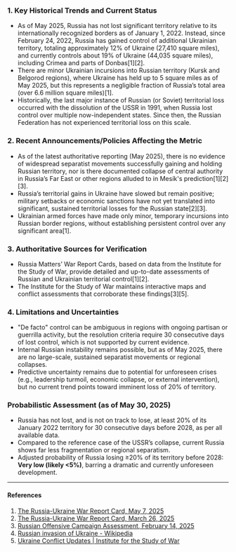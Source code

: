 ### 1. Key Historical Trends and Current Status

- As of May 2025, Russia has not lost significant territory relative to its internationally recognized borders as of January 1, 2022. Instead, since February 24, 2022, Russia has gained control of additional Ukrainian territory, totaling approximately 12% of Ukraine (27,410 square miles), and currently controls about 19% of Ukraine (44,035 square miles), including Crimea and parts of Donbas[1][2].
- There are minor Ukrainian incursions into Russian territory (Kursk and Belgorod regions), where Ukraine has held up to 5 square miles as of May 2025, but this represents a negligible fraction of Russia’s total area (over 6.6 million square miles)[1].
- Historically, the last major instance of Russian (or Soviet) territorial loss occurred with the dissolution of the USSR in 1991, when Russia lost control over multiple now-independent states. Since then, the Russian Federation has not experienced territorial loss on this scale.

### 2. Recent Announcements/Policies Affecting the Metric

- As of the latest authoritative reporting (May 2025), there is no evidence of widespread separatist movements successfully gaining and holding Russian territory, nor is there documented collapse of central authority in Russia’s Far East or other regions alluded to in Mesík's prediction[1][2][3].
- Russia’s territorial gains in Ukraine have slowed but remain positive; military setbacks or economic sanctions have not yet translated into significant, sustained territorial losses for the Russian state[2][3].
- Ukrainian armed forces have made only minor, temporary incursions into Russian border regions, without establishing persistent control over any significant area[1].

### 3. Authoritative Sources for Verification

- Russia Matters’ War Report Cards, based on data from the Institute for the Study of War, provide detailed and up-to-date assessments of Russian and Ukrainian territorial control[1][2].
- The Institute for the Study of War maintains interactive maps and conflict assessments that corroborate these findings[3][5].

### 4. Limitations and Uncertainties

- "De facto" control can be ambiguous in regions with ongoing partisan or guerrilla activity, but the resolution criteria require 30 consecutive days of lost control, which is not supported by current evidence.
- Internal Russian instability remains possible, but as of May 2025, there are no large-scale, sustained separatist movements or regional collapses.
- Predictive uncertainty remains due to potential for unforeseen crises (e.g., leadership turmoil, economic collapse, or external intervention), but no current trend points toward imminent loss of 20% of territory.

### Probabilistic Assessment (as of May 30, 2025)

- Russia has not lost, and is not on track to lose, at least 20% of its January 2022 territory for 30 consecutive days before 2028, as per all available data.
- Compared to the reference case of the USSR’s collapse, current Russia shows far less fragmentation or regional separatism.
- Adjusted probability of Russia losing ≥20% of its territory before 2028: **Very low (likely <5%)**, barring a dramatic and currently unforeseen development.

---

#### References

1. [The Russia-Ukraine War Report Card, May 7, 2025](https://www.russiamatters.org/news/russia-ukraine-war-report-card/russia-ukraine-war-report-card-may-7-2025)
2. [The Russia-Ukraine War Report Card, March 26, 2025](https://www.russiamatters.org/news/russia-ukraine-war-report-card/russia-ukraine-war-report-card-march-26-2025)
3. [Russian Offensive Campaign Assessment, February 14, 2025](https://www.understandingwar.org/backgrounder/russian-offensive-campaign-assessment-february-14-2025)
4. [Russian invasion of Ukraine - Wikipedia](https://en.wikipedia.org/wiki/Russian_invasion_of_Ukraine)
5. [Ukraine Conflict Updates | Institute for the Study of War](https://www.understandingwar.org/backgrounder/ukraine-conflict-updates)